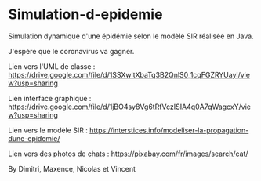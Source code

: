 # Simulation-d-epidemie

Simulation dynamique d'une épidémie selon le modèle SIR réalisée en Java.

J'espère que le coronavirus va gagner.

Lien vers l'UML de classe : https://drive.google.com/file/d/1SSXwitXbaTq3B2QnlS0_1cqFGZRYUayi/view?usp=sharing

Lien interface graphique : https://drive.google.com/file/d/1jBO4sy8Vg6tRfVczISIA4q0A7qWagcxY/view?usp=sharing

Lien vers le modèle SIR : https://interstices.info/modeliser-la-propagation-dune-epidemie/

Lien vers des photos de chats : https://pixabay.com/fr/images/search/cat/ 

By Dimitri, Maxence, Nicolas et Vincent 

